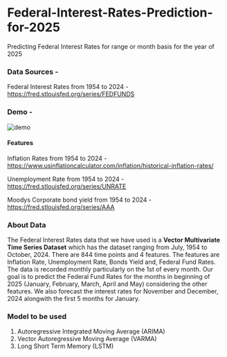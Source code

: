# Federal-Interest-Rates-Prediction-for-2025
Predicting Federal Interest Rates for range or month basis for the year of 2025

### Data Sources -

Federal Interest Rates from 1954 to 2024 - https://fred.stlouisfed.org/series/FEDFUNDS

### Demo -
![demo](/image18.gif)

#### Features
Inflation Rates from 1954 to 2024 - https://www.usinflationcalculator.com/inflation/historical-inflation-rates/

Unemployment Rate from 1954 to 2024 - https://fred.stlouisfed.org/series/UNRATE

Moodys Corporate bond yield from 1954 to 2024 - https://fred.stlouisfed.org/series/AAA

### About Data

The Federal Interest Rates data that we have used is a **Vector Multivariate Time Series Dataset** which has the dataset ranging from July, 1954 to October, 2024. There are 844 time points and 4 features. The features are Inflation Rate, Unemployment Rate, Bonds Yield and, Federal Fund Rates. The data is recorded monthly particularly on the 1st of every month. Our goal is to predict the Federal Fund Rates for the months in beginning of 2025 (January, February, March, April and May) considering the other features. We also forecast the interest rates for November and December, 2024 alongwith the first 5 months for January.

### Model to be used
1. Autoregressive Integrated Moving Average (ARIMA)
2. Vector Autoregressive Moving Average (VARMA)
3. Long Short Term Memory (LSTM)
